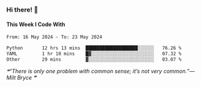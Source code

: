 ### Hi there! 👋

#### This Week I Code With
<!--START_SECTION:waka-->

```txt
From: 16 May 2024 - To: 23 May 2024

Python       12 hrs 13 mins  ███████████████████░░░░░░   76.26 %
YAML         1 hr 10 mins    █▓░░░░░░░░░░░░░░░░░░░░░░░   07.32 %
Other        29 mins         ▓░░░░░░░░░░░░░░░░░░░░░░░░   03.07 %
```

<!--END_SECTION:waka-->

<!--STARTS_HERE_QUOTE_README-->
<i>❝“There is only one problem with common sense; it’s not very common.”— Milt Bryce   ❞</i>
<!--ENDS_HERE_QUOTE_README-->

